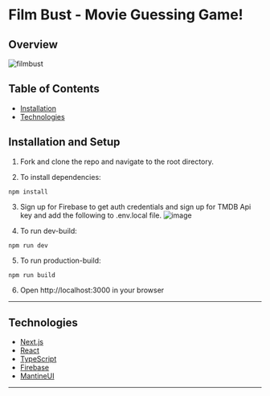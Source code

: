 # Film Bust - Movie Guessing Game!

## Overview

![filmbust](https://user-images.githubusercontent.com/96801819/177012833-c56a2d0e-fddb-4266-944a-767b9842c054.gif)

## Table of Contents
- [Installation](#installation-and-setup)
- [Technologies](#technologies)


## Installation and Setup
1. Fork and clone the repo and navigate to the root directory.

2. To install dependencies:
```
npm install
```
3. Sign up for Firebase to get auth credentials and sign up for TMDB Api key and add the following to .env.local file.
![image](https://user-images.githubusercontent.com/96801819/177012735-b2269f62-bfbf-4c24-af1a-796e64aee902.png)

4. To run dev-build:
```
npm run dev
```

5. To run production-build:
```
npm run build
```
6. Open http://localhost:3000 in your browser

---

## Technologies
- [Next.js](https://nextjs.org/)
- [React](https://reactjs.org/)
- [TypeScript](https://www.typescriptlang.org/)
- [Firebase](https://firebase.google.com/)
- [MantineUI](https://mantine.dev/)
---

